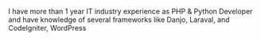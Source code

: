 I have more than 1 year IT industry experience as PHP & Python Developer and have knowledge of several frameworks like Danjo, Laraval,  and CodeIgniter, WordPress

